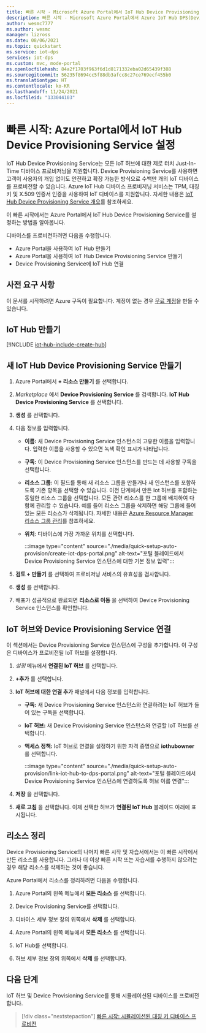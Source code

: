 ```yaml
---
title: 빠른 시작 - Microsoft Azure Portal에서 IoT Hub Device Provisioning Service 설정
description: 빠른 시작 - Microsoft Azure Portal에서 Azure IoT Hub DPS(Device Provisioning Service) 설정
author: wesmc7777
ms.author: wesmc
manager: lizross
ms.date: 08/06/2021
ms.topic: quickstart
ms.service: iot-dps
services: iot-dps
ms.custom: mvc, mode-portal
ms.openlocfilehash: 84a2f1703f963f6d1d8171332eba02d65439f388
ms.sourcegitcommit: 56235f8694cc5f88db3afcc8c27ce769ecf455b0
ms.translationtype: HT
ms.contentlocale: ko-KR
ms.lasthandoff: 11/24/2021
ms.locfileid: "133044103"
---
```

# <a name="quickstart-set-up-the-iot-hub-device-provisioning-service-with-the-azure-portal"></a>빠른 시작: Azure Portal에서 IoT Hub Device Provisioning Service 설정

IoT Hub Device Provisioning Service는 모든 IoT 허브에 대한 제로 터치 Just-In-Time 디바이스 프로비저닝을 지원합니다. Device Provisioning Service를 사용하면 고객이 사용자의 개입 없이도 안전하고 확장 가능한 방식으로 수백만 개의 IoT 디바이스를 프로비전할 수 있습니다. Azure IoT Hub 디바이스 프로비저닝 서비스는 TPM, 대칭 키 및 X.509 인증서 인증을 사용하여 IoT 디바이스를 지원합니다. 자세한 내용은 [IoT Hub Device Provisioning Service 개요](./about-iot-dps.md)를 참조하세요.

이 빠른 시작에서는 Azure Portal에서 IoT Hub Device Provisioning Service를 설정하는 방법을 알아봅니다.

디바이스를 프로비전하려면 다음을 수행합니다.

* Azure Portal을 사용하여 IoT Hub 만들기
* Azure Portal을 사용하여 IoT Hub Device Provisioning Service 만들기
* Device Provisioning Service에 IoT Hub 연결

## <a name="prerequisites"></a>사전 요구 사항

이 문서를 시작하려면 Azure 구독이 필요합니다. 계정이 없는 경우 [무료 계정](https://azure.microsoft.com/free/?WT.mc_id=A261C142F)을 만들 수 있습니다.

## <a name="create-an-iot-hub"></a>IoT Hub 만들기

[!INCLUDE [iot-hub-include-create-hub](../../includes/iot-hub-include-create-hub.md)]

## <a name="create-a-new-iot-hub-device-provisioning-service"></a>새 IoT Hub Device Provisioning Service 만들기

1. Azure Portal에서 **+ 리소스 만들기** 를 선택합니다.

2. *Marketplace* 에서 **Device Provisioning Service** 를 검색합니다. **IoT Hub Device Provisioning Service** 를 선택합니다.

3. **생성** 를 선택합니다.

4. 다음 정보를 입력합니다.

    * **이름:** 새 Device Provisioning Service 인스턴스의 고유한 이름을 입력합니다. 입력한 이름을 사용할 수 있으면 녹색 확인 표시가 나타납니다.
    * **구독:** 이 Device Provisioning Service 인스턴스를 만드는 데 사용할 구독을 선택합니다.
    * **리소스 그룹:** 이 필드를 통해 새 리소스 그룹을 만들거나 새 인스턴스를 포함하도록 기존 항목을 선택할 수 있습니다. 이전 단계에서 만든 Iot 허브를 포함하는 동일한 리소스 그룹을 선택합니다. 모든 관련 리소스를 한 그룹에 배치하여 다 함께 관리할 수 있습니다. 예를 들어 리소스 그룹을 삭제하면 해당 그룹에 들어 있는 모든 리소스가 삭제됩니다. 자세한 내용은 [Azure Resource Manager 리소스 그룹 관리](../azure-resource-manager/management/manage-resource-groups-portal.md)를 참조하세요.
    * **위치**: 디바이스에 가장 가까운 위치를 선택합니다.

        :::image type="content" source="./media/quick-setup-auto-provision/create-iot-dps-portal.png" alt-text="포털 블레이드에서 Device Provisioning Service 인스턴스에 대한 기본 정보 입력":::

5. **검토 + 만들기** 를 선택하여 프로비저닝 서비스의 유효성을 검사합니다.

6. **생성** 를 선택합니다.

7. 배포가 성공적으로 완료되면 **리소스로 이동** 을 선택하여 Device Provisioning Service 인스턴스를 확인합니다.

## <a name="link-the-iot-hub-and-your-device-provisioning-service"></a>IoT 허브와 Device Provisioning Service 연결

이 섹션에서는 Device Provisioning Service 인스턴스에 구성을 추가합니다. 이 구성은 디바이스가 프로비전될 IoT 허브를 설정합니다.

1. *설정* 메뉴에서 **연결된 IoT 허브** 를 선택합니다.

2. **+추가** 를 선택합니다.

3. **IoT 허브에 대한 연결 추가** 패널에서 다음 정보를 입력합니다. 

    * **구독:** 새 Device Provisioning Service 인스턴스와 연결하려는 IoT 허브가 들어 있는 구독을 선택합니다.
    * **IoT 허브:** 새 Device Provisioning Service 인스턴스와 연결할 IoT 허브를 선택합니다.
    * **액세스 정책:** IoT 허브로 연결을 설정하기 위한 자격 증명으로 **iothubowner** 를 선택합니다.  

        :::image type="content" source="./media/quick-setup-auto-provision/link-iot-hub-to-dps-portal.png" alt-text="포털 블레이드에서 Device Provisioning Service 인스턴스에 연결하도록 허브 이름 연결"::: 

4. **저장** 을 선택합니다.

5. **새로 고침** 을 선택합니다. 이제 선택한 허브가 **연결된 IoT Hub** 블레이드 아래에 표시됩니다.

## <a name="clean-up-resources"></a>리소스 정리

Device Provisioning Service의 나머지 빠른 시작 및 자습서에서는 이 빠른 시작에서 만든 리소스를 사용합니다. 그러나 더 이상 빠른 시작 또는 자습서를 수행하지 않으려는 경우 해당 리소스를 삭제하는 것이 좋습니다.

Azure Portal에서 리소스를 정리하려면 다음을 수행합니다.

1. Azure Portal의 왼쪽 메뉴에서 **모든 리소스** 를 선택합니다.

2. Device Provisioning Service를 선택합니다.

3. 디바이스 세부 정보 창의 위쪽에서 **삭제** 를 선택합니다.  

4. Azure Portal의 왼쪽 메뉴에서 **모든 리소스** 를 선택합니다.

5. IoT Hub를 선택합니다.

6. 허브 세부 정보 창의 위쪽에서 **삭제** 를 선택합니다.  

## <a name="next-steps"></a>다음 단계

IoT 허브 및 Device Provisioning Service를 통해 시뮬레이션된 디바이스를 프로비전합니다.

> [!div class="nextstepaction"]
> [빠른 시작: 시뮬레이션된 대칭 키 디바이스 프로비전](./quick-create-simulated-device-symm-key.md)
